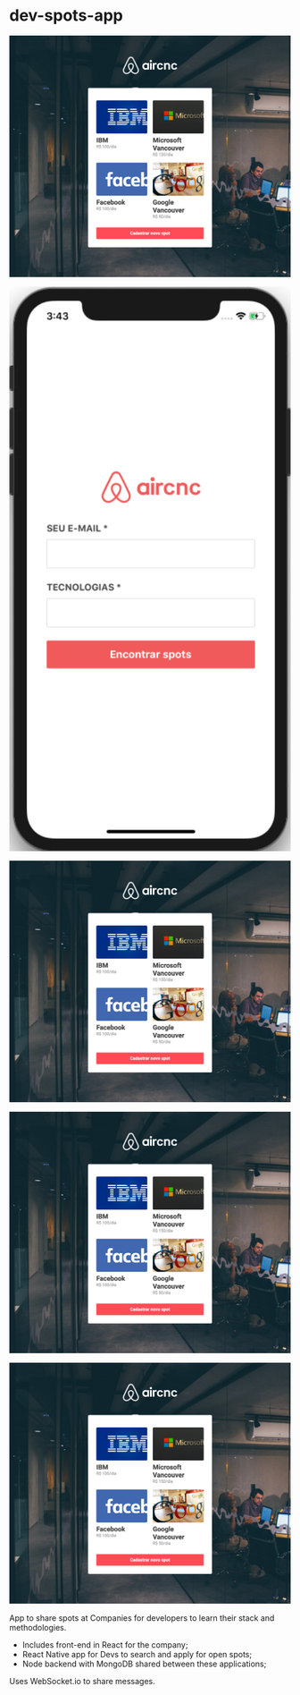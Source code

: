 # dev-spots-app
<p align="center">
  <img width="700"  src="images/AirCnC_web.png">
<p align="center">
  <img width="700"  src="images/aircnc_mobile_login.png">
<p align="center">
  <img width="700"  src="images/AirCnC_web.png">
<p align="center">
  <img width="700"  src="images/AirCnC_web.png">
<p align="center">
  <img width="700"  src="images/AirCnC_web.png">


App to share spots at Companies for developers to learn their stack and methodologies.

* Includes front-end in React for the company;
* React Native app for Devs to search and apply for open spots;
* Node backend with MongoDB shared between these applications;

Uses WebSocket.io to share messages.



